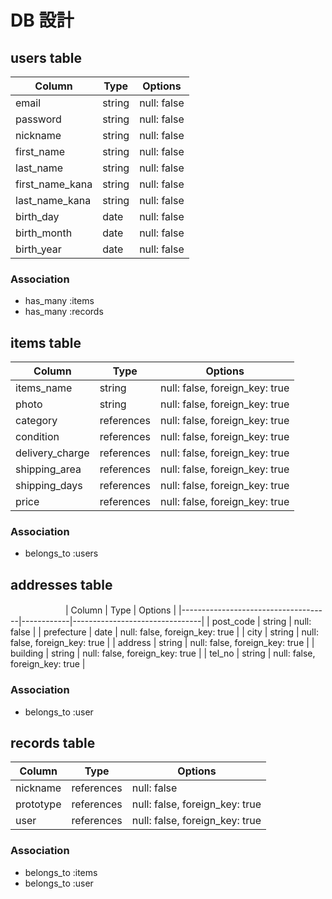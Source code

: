 # DB 設計

## users table

| Column             | Type                | Options                   |
|--------------------|---------------------|---------------------------|
| email              | string              | null: false               |
| password           | string              | null: false               |
| nickname           | string              | null: false               |
| first_name         | string              | null: false               |
| last_name          | string              | null: false               |
| first_name_kana    | string              | null: false               |
| last_name_kana     | string              | null: false               |
| birth_day          | date                | null: false               |
| birth_month        | date                | null: false               |
| birth_year         | date                | null: false               |

### Association

* has_many :items
* has_many :records

## items table

| Column                              | Type       | Options                        |
|-------------------------------------|------------|--------------------------------|
| items_name                          | string     | null: false, foreign_key: true |
| photo                               | string     | null: false, foreign_key: true |
| category                            | references | null: false, foreign_key: true |
| condition                           | references | null: false, foreign_key: true |
| delivery_charge                     | references | null: false, foreign_key: true |
| shipping_area                       | references | null: false, foreign_key: true |
| shipping_days                       | references | null: false, foreign_key: true |
| price                               | references | null: false, foreign_key: true |

### Association

- belongs_to :users

## addresses table
　　　　　　
| Column                              | Type       | Options                        |
|-------------------------------------|------------|--------------------------------|
| post_code                           | string     | null: false                    |
| prefecture                          | date       | null: false, foreign_key: true |
| city                                | string     | null: false, foreign_key: true |
| address                             | string     | null: false, foreign_key: true |
| building                            | string     | null: false, foreign_key: true |
| tel_no                              | string     | null: false, foreign_key: true |

### Association

- belongs_to :user

## records table

| Column      | Type       | Options                        |
|-------------|------------|--------------------------------|
| nickname    | references | null: false                    |
| prototype   | references | null: false, foreign_key: true |
| user        | references | null: false, foreign_key: true |

### Association

- belongs_to :items
- belongs_to :user